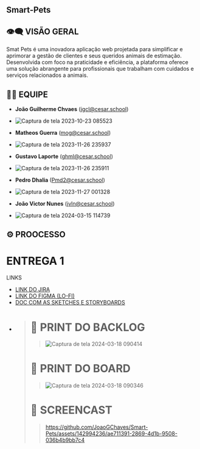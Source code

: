 ## Smart-Pets

## 👁️‍🗨️ VISÃO GERAL

Smat Pets é uma inovadora aplicação web projetada para simplificar e aprimorar a gestão de clientes e seus queridos animais de estimação. Desenvolvida com foco na praticidade e eficiência, a plataforma oferece uma solução abrangente para profissionais que trabalham com cuidados e serviços relacionados a animais.

## 🧑‍💼 EQUIPE
- **João Guilherme Chvaes** (jgcl@cesar.school)
- ![Captura de tela 2023-10-23 085523](https://github.com/JoaoGChaves/Smart-Pets/assets/142994236/6492a69c-7473-4c80-a2d1-f3e0dab9e05f)

- **Matheos Guerra** (mog@cesar.school)
- ![Captura de tela 2023-11-26 235937](https://github.com/JoaoGChaves/Smart-Pets/assets/142994236/40229f84-edd5-4686-a568-01bc698e766b)

- **Gustavo Laporte** (ghml@cesar.school)
- ![Captura de tela 2023-11-26 235911](https://github.com/JoaoGChaves/Smart-Pets/assets/142994236/d2949de2-b259-4da7-a981-737beaba187e)

- **Pedro Dhalia** (Pmd2@cesar.school)
- ![Captura de tela 2023-11-27 001328](https://github.com/JoaoGChaves/Smart-Pets/assets/142994236/f6c69fd7-eb5b-495d-bd08-b5ff80de2ff4)

- **João Victor Nunes** (jvln@cesar.school)
- ![Captura de tela 2024-03-15 114739](https://github.com/JoaoGChaves/Smart-Pets/assets/142994236/5817a3fa-4ebf-4bfb-a823-2dac6f53b01b)

## ⚙️ PROOCESSO

# ENTREGA 1

<p>LINKS</p>
<ul>
  <li>
    <a  href="https://projetofdsjgcl.atlassian.net/jira/software/projects/SP/boards/2/backlog"
      >LINK DO JIRA</a
    >
  </li>
    <li>
    <a  href="https://www.figma.com/file/XbcnlwvPLJLr6zjYNFuf1v/Smart-Pets-team-library?type=design&node-id=2311-3&mode=design&t=1viI5jyWBSJ7Gumm-0"
      >LINK DO FIGMA (LO-FI)</a
    >
  </li>
   <li>
    <a  href="https://docs.google.com/document/d/1bLvftafdn3u3OefO6wpTDC__BpuaUENlOv_5a1cF7oQ/edit?pli=1"
      >DOC COM AS SKETCHES E STORYBOARDS</a
    >
  </li>
  <li>

> # 📸 PRINT DO BACKLOG
>> ![Captura de tela 2024-03-18 090414](https://github.com/JoaoGChaves/Smart-Pets/assets/142994236/7f4d5c77-3ab4-4dc7-9442-5df79cc2ced4)
> # 📸 PRINT DO BOARD
>> ![Captura de tela 2024-03-18 090346](https://github.com/JoaoGChaves/Smart-Pets/assets/142994236/de30c571-a4ad-4fcf-8445-e9380aa33325)
> # 🎥 SCREENCAST
>> https://github.com/JoaoGChaves/Smart-Pets/assets/142994236/ae711391-2869-4d1b-9508-036b4b9bb7c4


  
